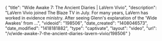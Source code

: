 {
    "title": "Wide Awake 7: The Ancient Diaries | LaVern Vivio",
    "description": "LaVern Vivio joined The Blaze TV in July. For many years, LaVern has worked in evidence ministry. After seeing Glenn's explanation of the 'Wide Awakes' from ...",
    "videoid": "198506",
    "date_created": "1408046573",
    "date_modified": "1418181882",
    "type": "captivate",
    "layout": "video",
    "url": "\/v\/wide-awake-7-the-ancient-diaries-lavern-vivio\/198506"
}